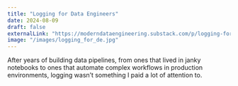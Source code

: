 ```yaml
---
title: "Logging for Data Engineers"
date: 2024-08-09
draft: false
externalLink: "https://moderndataengineering.substack.com/p/logging-for-data-engineers"
image: "/images/logging_for_de.jpg"
---
```

After years of building data pipelines, from ones that lived in janky notebooks to ones that automate complex workflows in production environments, logging wasn’t something I paid a lot of attention to.
